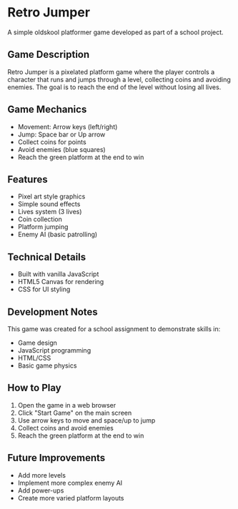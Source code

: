 # Retro Jumper

A simple oldskool platformer game developed as part of a school project.

## Game Description

Retro Jumper is a pixelated platform game where the player controls a character that runs and jumps through a level, collecting coins and avoiding enemies. The goal is to reach the end of the level without losing all lives.

## Game Mechanics

- Movement: Arrow keys (left/right)
- Jump: Space bar or Up arrow
- Collect coins for points
- Avoid enemies (blue squares)
- Reach the green platform at the end to win

## Features

- Pixel art style graphics
- Simple sound effects
- Lives system (3 lives)
- Coin collection
- Platform jumping
- Enemy AI (basic patrolling)

## Technical Details

- Built with vanilla JavaScript
- HTML5 Canvas for rendering
- CSS for UI styling

## Development Notes

This game was created for a school assignment to demonstrate skills in:
- Game design
- JavaScript programming
- HTML/CSS
- Basic game physics

## How to Play

1. Open the game in a web browser
2. Click "Start Game" on the main screen
3. Use arrow keys to move and space/up to jump
4. Collect coins and avoid enemies
5. Reach the green platform at the end to win

## Future Improvements

- Add more levels
- Implement more complex enemy AI
- Add power-ups
- Create more varied platform layouts
